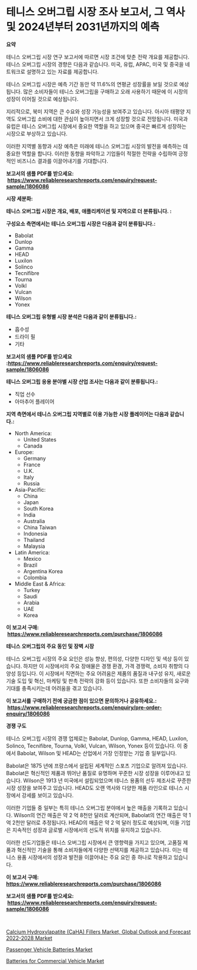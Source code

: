 <p><h1>테니스 오버그립 시장 조사 보고서, 그 역사 및 2024년부터 2031년까지의 예측</h1></p><p><strong>요약</strong></p>
<p><p>테니스 오버그립 시장 연구 보고서에 따르면 시장 조건에 맞춘 전략 개요를 제공합니다. 테니스 오버그립 시장의 경향은 다음과 같습니다. 미국, 유럽, APAC, 미국 및 중국을 네트워크로 설명하고 있는 자료를 제공합니다.</p><p>테니스 오버그립 시장은 예측 기간 동안 약 11.6%의 연평균 성장률을 보일 것으로 예상됩니다. 많은 소비자들이 테니스 오버그립을 구매하고 오래 사용하기 때문에 이 시장의 성장이 이어질 것으로 예상됩니다.</p><p>지리적으로, 북미 지역은 큰 수요와 성장 가능성을 보여주고 있습니다. 아시아 태평양 지역도 오버그립 소비에 대한 관심이 높아지면서 크게 성장할 것으로 전망됩니다. 미국과 유럽은 테니스 오버그립 시장에서 중요한 역할을 하고 있으며 중국은 빠르게 성장하는 시장으로 부상하고 있습니다.</p><p>이러한 지역별 동향과 시장 예측은 미래에 테니스 오버그립 시장의 발전을 예측하는 데 중요한 역할을 합니다. 이러한 동향을 파악하고 기업들이 적절한 전략을 수립하여 긍정적인 비즈니스 결과를 이끌어내기를 기대합니다.</p></p>
<p><strong>보고서의 샘플 PDF를 받으세요: &nbsp;<a href="https://www.reliableresearchreports.com/enquiry/request-sample/1806086">https://www.reliableresearchreports.com/enquiry/request-sample/1806086</a></strong></p>
<p><strong>시장 세분화:</strong></p>
<p><strong> 테니스 오버그립 시장은 개요, 배포, 애플리케이션 및 지역으로 더 분류됩니다. :</strong></p>
<p><strong>구성요소 측면에서는 테니스 오버그립 시장은 다음과 같이 분류됩니다.:</strong></p>
<p><ul><li>Babolat</li><li>Dunlop</li><li>Gamma</li><li>HEAD</li><li>Luxilon</li><li>Solinco</li><li>Tecnifibre</li><li>Tourna</li><li>Volkl</li><li>Vulcan</li><li>Wilson</li><li>Yonex</li></ul></p>
<p><strong> 테니스 오버그립 유형별 시장 분석은 다음과 같이 분류됩니다.:</strong></p>
<p><ul><li>흡수성</li><li>드라이 필</li><li>기타</li></ul></p>
<p><strong>보고서의 샘플 PDF를 받으세요 :<a href="https://www.reliableresearchreports.com/enquiry/request-sample/1806086">https://www.reliableresearchreports.com/enquiry/request-sample/1806086</a></strong></p>
<p><strong> 테니스 오버그립 응용 분야별 시장 산업 조사는 다음과 같이 분류됩니다.:</strong></p>
<p><ul><li>직업 선수</li><li>아마추어 플레이어</li></ul></p>
<p><strong>지역 측면에서 테니스 오버그립 지역별로 이용 가능한 시장 플레이어는 다음과 같습니다.:</strong></p>
<p><ul>
    <li>
        North America:
        <ul>
            <li>United States</li>
            <li>Canada</li>
        </ul>
    </li>
    <li>
        Europe:
        <ul>
            <li>Germany</li>
            <li>France</li>
            <li>U.K.</li>
            <li>Italy</li>
            <li>Russia</li>
        </ul>
    </li>
    <li>
        Asia-Pacific:
        <ul>
            <li>China</li>
            <li>Japan</li>
            <li>South Korea</li>
            <li>India</li>
            <li>Australia</li>
            <li>China Taiwan</li>
            <li>Indonesia</li>
            <li>Thailand</li>
            <li>Malaysia</li>
        </ul>
    </li>
    <li>
        Latin America:
        <ul>
            <li>Mexico</li>
            <li>Brazil</li>
            <li>Argentina Korea</li>
            <li>Colombia</li>
        </ul>
    </li>
    <li>
        Middle East & Africa:
        <ul>
            <li>Turkey</li>
            <li>Saudi</li>
            <li>Arabia</li>
            <li>UAE</li>
            <li>Korea</li>
        </ul>
    </li>
    </ul></p>
<p><strong>이 보고서 구매: &nbsp;<a href="https://www.reliableresearchreports.com/purchase/1806086">https://www.reliableresearchreports.com/purchase/1806086</a></strong></p>
<p><strong>테니스 오버그립의 주요 동인 및 장벽 시장</strong></p>
<p><p>테니스 오버그립 시장의 주요 요인은 성능 향상, 편의성, 다양한 디자인 및 색상 등이 있습니다. 하지만 이 시장에서의 주요 장애물은 경쟁 환경, 가격 경쟁력, 소비자 취향의 다양성 등입니다. 이 시장에서 직면하는 주요 어려움은 제품의 품질과 내구성 유지, 새로운 기술 도입 및 혁신, 마케팅 및 판촉 전략의 강화 등이 있습니다. 또한 소비자들의 요구와 기대를 충족시키는데 어려움을 겪고 있습니다.</p></p>
<p><strong>이 보고서를 구매하기 전에 궁금한 점이 있으면 문의하거나 공유하세요.: &nbsp;<a href="https://www.reliableresearchreports.com/enquiry/pre-order-enquiry/1806086">https://www.reliableresearchreports.com/enquiry/pre-order-enquiry/1806086</a></strong></p>
<p><strong>경쟁 구도</strong></p>
<p><p>테니스 오버그립 시장의 경쟁 업체로는 Babolat, Dunlop, Gamma, HEAD, Luxilon, Solinco, Tecnifibre, Tourna, Volkl, Vulcan, Wilson, Yonex 등이 있습니다. 이 중에서 Babolat, Wilson 및 HEAD는 산업에서 가장 인정받는 기업 중 일부입니다.</p><p>Babolat은 1875 년에 프랑스에서 설립된 세계적인 스포츠 기업으로 알려져 있습니다. Babolat은 혁신적인 제품과 뛰어난 품질로 유명하며 꾸준한 시장 성장을 이루어내고 있습니다. Wilson은 1913 년 미국에서 설립되었으며 테니스 용품의 선두 제조사로 꾸준한 시장 성장을 보여주고 있습니다. HEAD도 오랜 역사와 다양한 제품 라인으로 테니스 시장에서 강세를 보이고 있습니다.</p><p>이러한 기업들 중 일부는 특히 테니스 오버그립 분야에서 높은 매출을 기록하고 있습니다. Wilson의 연간 매출은 약 2 억 8천만 달러로 계산되며, Babolat의 연간 매출은 약 1 억 2천만 달러로 추정됩니다. HEAD의 매출은 약 2 억 달러 정도로 예상되며, 이들 기업은 지속적인 성장과 글로벌 시장에서의 선도적 위치를 유지하고 있습니다.</p><p>이러한 선도기업들은 테니스 오버그립 시장에서 큰 영향력을 가지고 있으며, 고품질 제품과 혁신적인 기술을 통해 소비자들에게 다양한 선택지를 제공하고 있습니다. 이는 테니스 용품 시장에서의 성장과 발전을 이끌어내는 주요 요인 중 하나로 작용하고 있습니다.</p></p>
<p><strong>이 보고서 구매: &nbsp; <a href="https://www.reliableresearchreports.com/purchase/1806086">https://www.reliableresearchreports.com/purchase/1806086</a></strong></p>
<p><strong>보고서의 샘플 PDF를 받으세요: &nbsp;<a href="https://www.reliableresearchreports.com/enquiry/request-sample/1806086">https://www.reliableresearchreports.com/enquiry/request-sample/1806086</a></strong><strong></strong></p>
<p>&nbsp;</p>
<p><p><a href="https://view.publitas.com/reportprime-1/calcium-hydroxylapatite-caha-fillers-market-global-outlook-and-forecast-2022-2028-market-size-share-trends-analysis-report-by-application-regional-outlook-competitive-strategies-and-segment-forecasts-2023-2030/">Calcium Hydroxylapatite (CaHA) Fillers Market, Global Outlook and Forecast 2022-2028 Market</a></p><p><a href="https://github.com/CliffMedina6/Market-Research-Report-List-3/blob/main/passenger-vehicle-batteries-market.md">Passenger Vehicle Batteries Market</a></p><p><a href="https://github.com/provorikovar/Market-Research-Report-List-3/blob/main/batteries-for-commercial-vehicle-market.md">Batteries for Commercial Vehicle Market</a></p></p>